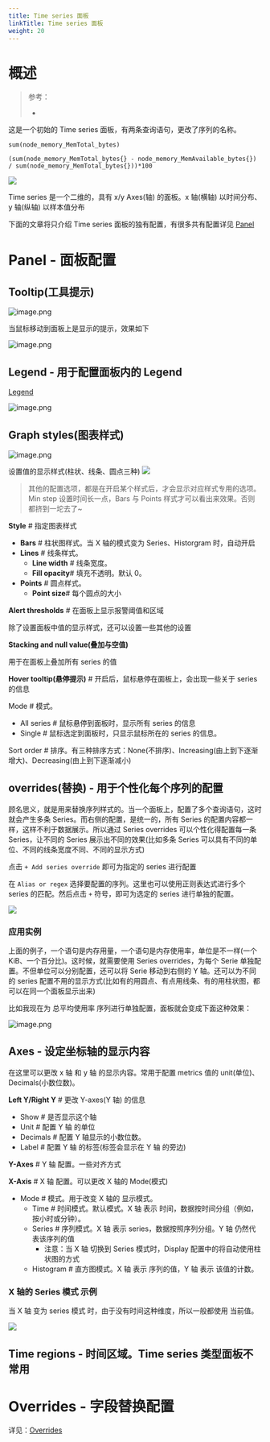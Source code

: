 ```yaml
---
title: Time series 面板
linkTitle: Time series 面板
weight: 20
---
```



# 概述

> 参考：
>
> -

这是一个初始的 Time series 面板，有两条查询语句，更改了序列的名称。

```promql
sum(node_memory_MemTotal_bytes)
```

```promql
(sum(node_memory_MemTotal_bytes{} - node_memory_MemAvailable_bytes{}) / sum(node_memory_MemTotal_bytes{}))*100
```

![](https://notes-learning.oss-cn-beijing.aliyuncs.com/ab3yvw/1616067957167-730a2679-0ad0-488a-9c4c-8f3ba5ace79d.png)

Time series 是一个二维的，具有 x/y Axes(轴) 的面板。x 轴(横轴) 以时间分布、y 轴(纵轴) 以样本值分布

下面的文章将只介绍 Time series 面板的独有配置，有很多共有配置详见 [Panel](/docs/6.可观测性/Grafana/Dashboard/Panel/Panel.md)

# Panel - 面板配置

## Tooltip(工具提示)

![image.png](https://notes-learning.oss-cn-beijing.aliyuncs.com/ab3yvw/1636271798691-fd41874f-5cd0-469c-a74f-88abb2114b74.png)

当鼠标移动到面板上是显示的提示，效果如下

![image.png](https://notes-learning.oss-cn-beijing.aliyuncs.com/ab3yvw/1636271783435-a71881e0-65d5-42db-9781-160ea4831e5d.png)

## Legend - 用于配置面板内的 Legend

[Legend](/docs/6.可观测性/Grafana/Panel(面板)%20与%20Dashboard(仪表盘)/Panel(面板)%20配置详解.md)

![image.png](https://notes-learning.oss-cn-beijing.aliyuncs.com/ab3yvw/1636271644358-b63f3b84-973e-4c51-8bdf-d1940a33860e.png)

## Graph styles(图表样式)

![image.png](https://notes-learning.oss-cn-beijing.aliyuncs.com/ab3yvw/1636271882395-e70ae175-9b20-4fb2-be00-3533031073c9.png)

设置值的显示样式(柱状、线条、圆点三种)
![](https://notes-learning.oss-cn-beijing.aliyuncs.com/ab3yvw/1616067957211-044eecd5-5b98-425a-8de8-3799545d50f6.png)

> 其他的配置选项，都是在开启某个样式后，才会显示对应样式专用的选项。
> Min step 设置时间长一点，Bars 与 Points 样式才可以看出来效果。否则都挤到一坨去了~

**Style** # 指定图表样式

- **Bars** # 柱状图样式。当 X 轴的模式变为 Series、Historgram 时，自动开启
- **Lines** # 线条样式。
  - **Line width** # 线条宽度。
  - **Fill opacity**# 填充不透明。默认 0。
- **Points** # 圆点样式。
  - **Point size**# 每个圆点的大小

**Alert thresholds** # 在面板上显示报警阈值和区域

除了设置面板中值的显示样式，还可以设置一些其他的设置

**Stacking and null value(叠加与空值)**

用于在面板上叠加所有 series 的值

**Hover tooltip(悬停提示)** # 开启后，鼠标悬停在面板上，会出现一些关于 series 的信息

Mode # 模式。

- All series # 鼠标悬停到面板时，显示所有 series 的信息
- Single # 鼠标选定到面板时，只显示鼠标所在的 series 的信息。

Sort order # 排序。有三种排序方式：None(不排序)、Increasing(由上到下逐渐增大)、Decreasing(由上到下逐渐减小)

## overrides(替换) - 用于个性化每个序列的配置

顾名思义，就是用来替换序列样式的。当一个面板上，配置了多个查询语句，这时就会产生多条 Series。而右侧的配置，是统一的，所有 Series 的配置内容都一样，这样不利于数据展示。所以通过 Series overrides 可以个性化得配置每一条 Series，让不同的 Series 展示出不同的效果(比如多条 Series 可以具有不同的单位、不同的线条宽度不同、不同的显示方式)

点击 `+ Add series override` 即可为指定的 series 进行配置

在 `Alias or regex` 选择要配置的序列。这里也可以使用正则表达式进行多个 series 的匹配。然后点击 `+` 符号，即可为选定的 series 进行单独的配置。

![](https://notes-learning.oss-cn-beijing.aliyuncs.com/ab3yvw/1616067957244-03bc347c-faa5-4145-8a6b-fe3138242f0b.png)

### 应用实例

上面的例子，一个语句是内存用量，一个语句是内存使用率，单位是不一样(一个 KiB、一个百分比)。这时候，就需要使用 Series overrides，为每个 Serie 单独配置。不但单位可以分别配置，还可以将 Serie 移动到右侧的 Y 轴。还可以为不同的 series 配置不用的显示方式(比如有的用圆点、有点用线条、有的用柱状图，都可以在同一个面板显示出来)

比如我现在为 总平均使用率 序列进行单独配置，面板就会变成下面这种效果：

![image.png](https://notes-learning.oss-cn-beijing.aliyuncs.com/ab3yvw/1636272867578-3da23420-8450-453a-a47b-fd096cf72061.png)

## Axes - 设定坐标轴的显示内容

在这里可以更改 x 轴 和 y 轴 的显示内容。常用于配置 metrics 值的 unit(单位)、Decimals(小数位数)。

**Left Y/Right Y** # 更改 Y-axes(Y 轴) 的信息

- Show # 是否显示这个轴
- Unit # 配置 Y 轴 的单位
- Decimals # 配置 Y 轴显示的小数位数。
- Label # 配置 Y 轴 的标签(标签会显示在 Y 轴 的旁边)

**Y-Axes** # Y 轴 配置。一些对齐方式

**X-Axis** # X 轴 配置。可以更改 X 轴的 Mode(模式)

- Mode # 模式。用于改变 X 轴的 显示模式。
  - Time # 时间模式。默认模式。X 轴 表示 时间，数据按时间分组（例如，按小时或分钟）。
  - Series # 序列模式。X 轴 表示 series，数据按照序列分组。Y 轴 仍然代表该序列的值
    - 注意：当 X 轴 切换到 Series 模式时，Display 配置中的将自动使用柱状图的方式
  - Histogram # 直方图模式。X 轴 表示 序列的值，Y 轴 表示 该值的计数。

### X 轴的 Series 模式 示例

当 X 轴 变为 series 模式 时，由于没有时间这种维度，所以一般都使用 当前值。

![](https://notes-learning.oss-cn-beijing.aliyuncs.com/ab3yvw/1616067957169-8ff35969-aa1d-4259-8144-1a88bb33a486.png)

## Time regions - 时间区域。Time series 类型面板不常用

# Overrides - 字段替换配置

详见：[Overrides](/docs/6.可观测性/Grafana/Dashboard/Panel/Panel.md#Overrides%20-%20替换，替换%20Field)
